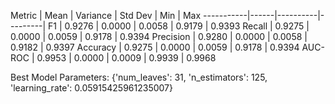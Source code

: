  Metric    | Mean | Variance | Std Dev | Min | Max 
-----------|------|----------|---------|
 F1        | 0.9276 | 0.0000 | 0.0058 | 0.9179 | 0.9393 
 Recall    | 0.9275 | 0.0000 | 0.0059 | 0.9178 | 0.9394 
 Precision | 0.9280 | 0.0000 | 0.0058 | 0.9182 | 0.9397 
 Accuracy  | 0.9275 | 0.0000 | 0.0059 | 0.9178 | 0.9394 
 AUC-ROC   | 0.9953 | 0.0000 | 0.0009 | 0.9939 | 0.9968 

Best Model Parameters: {'num_leaves': 31, 'n_estimators': 125, 'learning_rate': 0.05915425961235007}